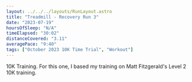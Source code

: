 ```yaml
---
layout: ../../../layouts/RunLayout.astro
title: "Treadmill - Recovery Run 3"
date: "2023-07-19"
hoursOfSleep: "N/A"
timeElapsed: "30:02"
distanceCovered: "3.11"
averagePace: "9:40"
tags: ["October 2023 10K Time Trial", "Workout"]
---
```


10K Training. For this one, I based my training on Matt Fitzgerald's Level 2 10K training.
